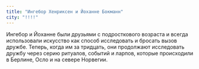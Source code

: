 ```yaml
---
title: "Ингебор Хенриксен и Йоханне Бокманн"
city: "!!!!"
---
```


Ингебор и Йоханне были друзьями с подросткового возраста и всегда использовали искусство как способ исследовать и бросать вызов дружбе. Теперь, когда им за тридцать, они продолжают исследовать дружбу через серию ритуалов, событий и ларпов, которые происходили в Берлине, Осло и на севере Норвегии.
